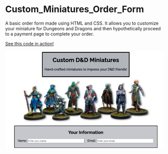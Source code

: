 # Custom_Miniatures_Order_Form

A basic order form made using HTML and CSS. It allows you to customize your miniature for Dungeons and Dragons and then hypothetically proceed to a payment page to complete your order.

<a href="https://sierragreen379.github.io/Custom_Miniatures_Order_Form/" target="_blank" rel="noopener noreferrer">See this code in action!</a>
   
<!--[See this code in action!](https://sierragreen379.github.io/Custom_Miniatures_Order_Form/)-->

![Custom Miniatures Preview](https://raw.githubusercontent.com/sierragreen379/Custom_Miniatures_Order_Form/main/Custom_Miniatures_Image.png)
